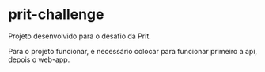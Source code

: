 # prit-challenge

Projeto desenvolvido para o desafio da Prit.

Para o projeto funcionar, é necessário colocar para funcionar primeiro a api, depois o web-app.
